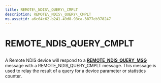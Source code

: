 ```yaml
---
title: REMOTE\_NDIS\_QUERY\_CMPLT
description: REMOTE\_NDIS\_QUERY\_CMPLT
ms.assetid: a6c04c62-b241-49d8-98ca-3877eb378247
---
```


# REMOTE\_NDIS\_QUERY\_CMPLT


## <a href="" id="ddk-remote-ndis-query-cmplt-ng"></a>


A Remote NDIS device will respond to a [**REMOTE\_NDIS\_QUERY\_MSG**](https://msdn.microsoft.com/library/windows/hardware/ff570641) message with a REMOTE\_NDIS\_QUERY\_CMPLT message. This message is used to relay the result of a query for a device parameter or statistics counter.

 

 





